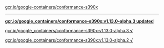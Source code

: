 [gcr.io/google-containers/conformance-s390x](https://hub.docker.com/r/sqeven/conformance-s390x/tags/) 

----
**[gcr.io/google_containers/conformance-s390x:v1.13.0-alpha.3 updated](https://hub.docker.com/r/sqeven/conformance-s390x/tags/)**

[gcr.io/google_containers/conformance-s390x:v1.13.0-alpha.3 √](https://hub.docker.com/r/sqeven/conformance-s390x/tags/)

[gcr.io/google_containers/conformance-s390x:v1.13.0-alpha.2 √](https://hub.docker.com/r/sqeven/conformance-s390x/tags/)

